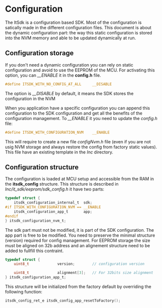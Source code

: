 # Configuration

The ItSdk is a configuration based SDK. Most of the configuration is satically made in the different configuration files.
This document is about the dynamic configuration part: the way this static configuration is stored into the NVM memory and able to be updated dynamically at run.

## Configuration storage

If you don't need a dynamic configuration you can rely on static configuration and avoid to use the EEPROM of the MCU. For activating this option, you can *__ENABLE* it in the **config.h** file.

```C
#define ITSDK_WITH_NO_CONFIG_AT_ALL		__DISABLE
```

The option is *__DISABLE* by default, it means the SDK stores the configuration in the NVM

When you application have a specific configuration you can append this configuration to the SDK configuration and get all the benefits of the configuration management. To *__ENABLE* it you need to update the *config.h* file:

```C
#define ITSDK_WITH_CONFIGURATION_NVM	__ENABLE
```

This will require to create a new file *configNvm.h* file (even if you are not usig NVM storage and always restore the config from factory static values). This file have an existing template in the *Inc* directory.

## Configuration structure

The configuration is loaded at MCU setup and accessible from the RAM in the **itsdk_config** structure. This structure is described in *Inc/it_sdk/eeprom/sdk_config.h* it have two parts:

```C
typedef struct {
	itsdk_configuration_internal_t	sdk;
#if ITSDK_WITH_CONFIGURATION_NVM == __ENABLE
	itsdk_configuration_app_t		app;
#endif
} itsdk_configuration_nvm_t;
```

The sdk part must not be modified, it is part of the SDK configuration.
The app part is free to be modified. You need to preserve the minimal structure (version) required for config management. For EEPROM storage the size must be aligned on 32b address and an alignement structure need to be added to fullfill this contraint.

```C
typedef struct {
	uint8_t				version;		// configuration version

	uint8_t				alignment[3];	// For 32bits size alignment
} itsdk_configuration_app_t;
```

This structure will be initialized from the factory default by overriding the following function:

```C
itsdk_config_ret_e itsdk_config_app_resetToFactory();
```


